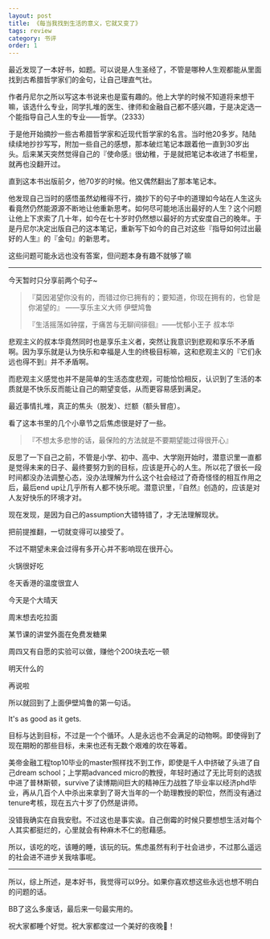 ```yaml
---
layout: post
title: 《每当我找到生活的意义，它就又变了》
tags: review
category: 书评
order: 1
---
```


最近发现了一本好书，如题。可以说是人生圣经了，不管是哪种人生观都能从里面找到古希腊哲学家们的金句，让自己理直气壮。



作者丹尼尔之所以写这本书说来也是蛮有趣的。他上大学的时候不知道将来想干嘛，该选什么专业，同学扎堆的医生、律师和金融自己都不感兴趣，于是决定选一个能指导自己人生的专业——哲学。（2333）

于是他开始摘抄一些古希腊哲学家和近现代哲学家的名言。当时他20多岁。陆陆续续地抄抄写写，附加一些自己的感想，那本破烂笔记本跟着他一直到30岁出头。后来某天突然觉得自己的『使命感』很幼稚，于是就把笔记本收进了书柜里，就再也没翻开过。

直到这本书出版前夕，他70岁的时候。他又偶然翻出了那本笔记本。

他发现自己当时的感悟虽然幼稚得不行，摘抄下的句子中的道理如今站在人生这头看竟然仍然能源源不断地让他重新思考。如何尽可能地活出最好的人生？这个问题让他上下求索了几十年，如今在七十岁时仍然想以最好的方式安度自己的晚年。于是丹尼尔决定出版自己的这本笔记，重新写下如今的自己对这些『指导如何过出最好的人生』的『金句』的新思考。



这些问题可能永远也没有答案，但问题本身有趣不就够了嘛



------



今天暂时只分享前两个句子~



> 『莫因渴望你没有的，而错过你已拥有的；要知道，你现在拥有的，也曾是你渴望的』 ——享乐主义大师 伊壁鸠鲁
>
> 
>
> 『生活摇荡如钟摆，于痛苦与无聊间徘徊』——忧郁小王子 叔本华



悲观主义的叔本华竟然同时也是享乐主义者，突然让我意识到悲观和享乐不矛盾啊。因为享乐就是认为快乐和幸福是人生的终极目标嘛，这和悲观主义的『它们永远也得不到』并不矛盾啊。

而悲观主义感觉也并不是简单的生活态度悲观，可能恰恰相反，认识到了生活的本质就是不快乐反而能让自己的期望变低，从而更容易感到满足。



最近事情扎堆，真正的焦头（脱发）、烂额（额头冒痘）。

看了这本书里的几个小章节之后焦虑很是好了一些。



> 『不想太多悲惨的话，最保险的方法就是不要期望能过得很开心』



反思了一下自己之前，不管是小学、初中、高中、大学刚开始时，潜意识里一直都是觉得未来的日子、最终要努力到的目标，应该是开心的人生。所以花了很长一段时间都没办法调整心态，没办法理解为什么这个社会经过了奇奇怪怪的相互作用之后，最后end up让几乎所有人都不快乐呢。潜意识里，『自然』创造的，应该是对人友好快乐的环境才对。



现在发现，是因为自己的assumption大错特错了，才无法理解现状。

把前提推翻，一切就变得可以接受了。



不过不期望未来会过得有多开心并不影响现在很开心。



火锅很好吃

冬天香港的温度很宜人

今天是个大晴天

周末想去吃拉面

某节课的讲堂外面在免费发糖果

周四又有自愿的实验可以做，赚他个200块去吃一顿

明天什么的

再说啦



所以就回到了上面伊壁鸠鲁的第一句话。

It's as good as it gets.

目标与达到目标，不过是一个个循环。人是永远也不会满足的动物啊。即使得到了现在期盼的那些目标，未来也还有无数个艰难的坎在等着。



美帝金融工程top10毕业的master照样找不到工作，即使是千人中挤破了头进了自己dream school；上学期advanced micro的教授，年轻时通过了无比苛刻的选拔中进了普林斯顿，survive了读博期间巨大的精神压力战胜了毕业率以经济phd毕业，再从几百个人中杀出来拿到了哥大当年的一个助理教授的职位，然而没有通过tenure考核，现在五六十岁了仍然是讲师。



没错我确实在自我安慰。不过这也是事实诶。自己倒霉的时候只要想想生活对每个人其实都挺烂的，心里就会有种麻木不仁的慰藉感。



所以，该吃的吃，该睡的睡，该玩的玩。焦虑虽然有利于社会进步，不过那么遥远的社会进不进步关我啥事呢。



------



所以，综上所述，是本好书，我觉得可以9分。如果你喜欢想这些永远也想不明白的问题的话。

BB了这么多废话，最后来一句最实用的。

祝大家都睡个好觉。祝大家都度过一个美好的夜晚🌛！